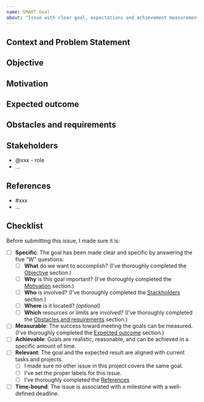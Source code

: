 ```yaml
---
name: SMART Goal
about: "Issue with clear goal, expectations and achievement measurement."
---
```


## Context and Problem Statement

<!-- Describe the context and problem statement, e.g., in free form using two to three sentences.
You may want to articulate the problem in the form of a question. -->

## Objective

<!-- Be specific about what you want to accomplish.
This is your executive summary; keep it short; elaborate below. -->

<!-- What are we doing and why? -->

<!-- What problem will this solve? -->

<!-- What is the exact goal? -->

<!-- What are the non-goals? -->

## Motivation

<!-- What is the reason for the goal? -->

<!-- What background information is needed to show how this addresses the problem? -->

<!-- Which users are affected by the problem? -->

<!-- Why is it a problem? What data supports this? What related work exists? -->

## Expected outcome

<!-- How will we determine if we meet the goal? -->

<!-- What metrics are you going to use?  -->

## Obstacles and requirements

<!-- Determine any related obstacles or requirements to make sure the goal is realistic. -->

## Stakeholders

<!-- Who needs to be involved to achieve the goal? -->

- @xxx - role
- ...

## References

<!-- Links to all related issues, discussions, and documents.
Use this information to mùake sure the goal and expected result stay relevant. -->

- #xxx
- ...

## Checklist

Before submitting this issue, I made sure it is:

- [ ] **Specific**: The goal has been made clear and specific by answering the five "W" questions:
  - [ ] **What** do we want to accomplish? (I've thoroughly completed the [Objective](#objective) section.)
  - [ ] **Why** is this goal important? (I've thoroughly completed the [Motivation](#motivation) section.)
  - [ ] **Who** is involved? (I've thoroughly completed the [Stackholders](#stakeholders) section.)
  - [ ] **Where** is it located? _(optional)_
  - [ ] **Which** resources or limits are involved? (I've thoroughly completed the [Obstacles and requirements](#obstacles-and-requirements) section.)
- [ ] **Measurable**: The success toward meeting the goals can be measured. (I've thoroughly completed the [Expected outcome](#expected-outcome) section.)
- [ ] **Achievable**: Goals are realistic, reasonable, and can be achieved in a specific amount of time.
- [ ] **Relevant**: The goal and the expected result are aligned with current tasks and projects.
  - [ ] I made sure no other issue in this project covers the same goal.
  - [ ] I've set the proper labels for this issue.
  - [ ] I've thoroughly completed the [References](#references)
- [ ] **Time-bound**: The issue is associated with a milestone with a well-defined deadline.
